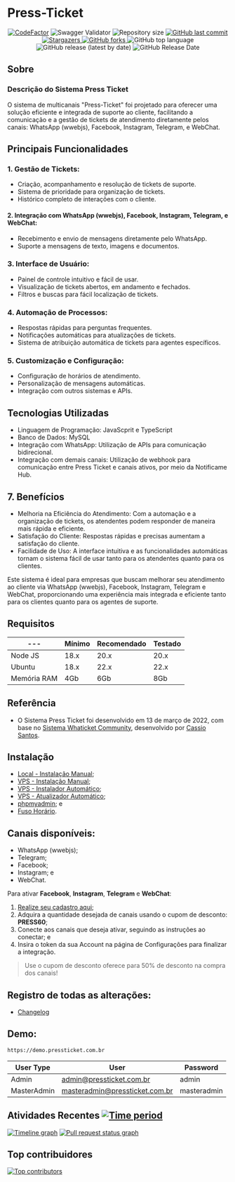 ﻿# Press-Ticket

<p align="center">
  <a href="https://www.codefactor.io/repository/github/rtenorioh/press-ticket"><img src="https://www.codefactor.io/repository/github/rtenorioh/press-ticket/badge" alt="CodeFactor" /></a>

  <img alt="Swagger Validator" src="https://img.shields.io/swagger/valid/3.0?specUrl=https%3A%2F%2Fraw.githubusercontent.com%2Frtenorioh%2FPress-Ticket%2Fmain%2Fbackend%2Fsrc%2Fswagger.json">

  <img alt="Repository size" src="https://img.shields.io/github/repo-size/rtenorioh/Press-Ticket">

  <a href="https://github.com/rtenorioh/Press-Ticket/commits/master">
    <img alt="GitHub last commit" src="https://img.shields.io/github/last-commit/rtenorioh/Press-Ticket">
  </a>
      
   <a href="https://github.com/rtenorioh/Press-Ticket/stargazers">
    <img alt="Stargazers" src="https://img.shields.io/github/stars/rtenorioh/Press-Ticket">
  </a>

  <a href="https://github.com/rtenorioh/Press-Ticket/network">
    <img alt="GitHub forks" src="https://img.shields.io/github/forks/rtenorioh/Press-Ticket">
  </a>

  <img alt="GitHub top language" src="https://img.shields.io/github/languages/top/rtenorioh/Press-Ticket">

  <img alt="GitHub release (latest by date)" src="https://img.shields.io/github/v/release/rtenorioh/Press-Ticket">

  <img alt="GitHub Release Date" src="https://img.shields.io/github/release-date/rtenorioh/Press-Ticket">
</p>

## Sobre

### Descrição do Sistema Press Ticket

O sistema de multicanais "Press-Ticket" foi projetado para oferecer uma solução eficiente e integrada de suporte ao cliente, facilitando a comunicação e a gestão de tickets de atendimento diretamente pelos canais: WhatsApp (wwebjs), Facebook, Instagram, Telegram, e WebChat.

## Principais Funcionalidades

### 1. Gestão de Tickets:

- Criação, acompanhamento e resolução de tickets de suporte.
- Sistema de prioridade para organização de tickets.
- Histórico completo de interações com o cliente.

#### 2. Integração com WhatsApp (wwebjs), Facebook, Instagram, Telegram, e WebChat:

- Recebimento e envio de mensagens diretamente pelo WhatsApp.
- Suporte a mensagens de texto, imagens e documentos.

### 3. Interface de Usuário:

- Painel de controle intuitivo e fácil de usar.
- Visualização de tickets abertos, em andamento e fechados.
- Filtros e buscas para fácil localização de tickets.

### 4. Automação de Processos:

- Respostas rápidas para perguntas frequentes.
- Notificações automáticas para atualizações de tickets.
- Sistema de atribuição automática de tickets para agentes específicos.

### 5. Customização e Configuração:

- Configuração de horários de atendimento.
- Personalização de mensagens automáticas.
- Integração com outros sistemas e APIs.

## Tecnologias Utilizadas

- Linguagem de Programação: JavaScprit e TypeScript
- Banco de Dados: MySQL
- Integração com WhatsApp: Utilização de APIs para comunicação bidirecional.
- Integração com demais canais: Utilização de webhook para comunicação entre Press Ticket e canais ativos, por meio da Notificame Hub.

## 7. Benefícios

- Melhoria na Eficiência do Atendimento: Com a automação e a organização de tickets, os atendentes podem responder de maneira mais rápida e eficiente.
- Satisfação do Cliente: Respostas rápidas e precisas aumentam a satisfação do cliente.
- Facilidade de Uso: A interface intuitiva e as funcionalidades automáticas tornam o sistema fácil de usar tanto para os atendentes quanto para os clientes.

Este sistema é ideal para empresas que buscam melhorar seu atendimento ao cliente via WhatsApp (wwebjs), Facebook, Instagram, Telegram e WebChat, proporcionando uma experiência mais integrada e eficiente tanto para os clientes quanto para os agentes de suporte.

## Requisitos

| ---         | Mínimo | Recomendado | Testado |
| ----------- | ------ | ----------- | ------- |
| Node JS     | 18.x   | 20.x        | 20.x    |
| Ubuntu      | 18.x   | 22.x        | 22.x    |
| Memória RAM | 4Gb    | 6Gb         | 8Gb     |

## Referência

- O Sistema Press Ticket foi desenvolvido em 13 de março de 2022, com base no [Sistema Whaticket Community](https://github.com/canove/whaticket-community), desenvolvido por [Cassio Santos](https://github.com/canove).



## Instalação

- [Local - Instalação Manual](https://github.com/rtenorioh/Press-Ticket/blob/main/docs/INSTALL_localhost.md);
- [VPS - Instalação Manual](https://github.com/rtenorioh/Press-Ticket/blob/main/docs/INSTALL_MANUAL_VPS.md);
- [VPS - Instalador Automático](https://github.com/rtenorioh/Press-Ticket/blob/main/docs/INSTALL_AUTOMATICO_VPS.md);
- [VPS - Atualizador Automático](https://github.com/rtenorioh/Press-Ticket/blob/main/docs/UPDATE_VPS.md);
- [phpmyadmin](https://github.com/rtenorioh/Press-Ticket/blob/main/docs/INSTALL_phpmyadmin.md); e
- [Fuso Horário](https://github.com/rtenorioh/Press-Ticket/blob/main/docs/INSTALL_horarioVPS.md).

## Canais disponíveis:

- WhatsApp (wwebjs);
- Telegram;
- Facebook;
- Instagram; e
- WebChat.

Para ativar **Facebook**, **Instagram**, **Telegram** e **WebChat**:

1. [Realize seu cadastro aqui](https://hub.notificame.com.br/signup/registrar?from=@pressticket);
2. Adquira a quantidade desejada de canais usando o cupom de desconto: **PRESS60**;
3. Conecte aos canais que deseja ativar, seguindo as instruções ao conectar; e
4. Insira o token da sua Account na página de Configurações para finalizar a integração.

> Use o cupom de desconto oferece para 50% de desconto na compra dos canais!


## Registro de todas as alterações:

- [Changelog](https://github.com/rtenorioh/Press-Ticket/blob/main/docs/CHANGELOG.md)

## Demo:

```bash
https://demo.pressticket.com.br
```                                         

| User Type   | User                           | Password    |
| ----------- | ------------------------------ | ----------- |
| Admin       | admin@pressticket.com.br       | admin       |
| MasterAdmin | masteradmin@pressticket.com.br | masteradmin |

## Atividades Recentes [![Time period](https://images.repography.com/26937047/rtenorioh/Press-Ticket/recent-activity/21bd728a8e3625b547c91617b3f0fc2a_badge.svg)](https://github.com/rtenorioh/Press-Ticket)

[![Timeline graph](https://images.repography.com/26937047/rtenorioh/Press-Ticket/recent-activity/21bd728a8e3625b547c91617b3f0fc2a_timeline.svg)](https://github.com/rtenorioh/Press-Ticket/commits)
[![Pull request status graph](https://images.repography.com/26937047/rtenorioh/Press-Ticket/recent-activity/21bd728a8e3625b547c91617b3f0fc2a_prs.svg)](https://github.com/rtenorioh/Press-Ticket/pulls)

## Top contribuidores

[![Top contributors](https://images.repography.com/26937047/rtenorioh/Press-Ticket/top-contributors/21bd728a8e3625b547c91617b3f0fc2a_table.svg)](https://github.com/rtenorioh/Press-Ticket/graphs/contributors)
